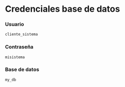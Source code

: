 # Credenciales base de datos

### Usuario
```bash
cliente_sistema
```

### Contraseña
```bash
misistema
```
### Base de datos
```bash
my_db

```